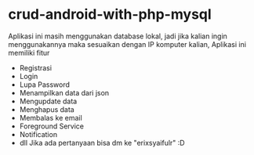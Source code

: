 # crud-android-with-php-mysql
Aplikasi ini masih menggunakan database lokal, jadi jika kalian ingin menggunakannya maka sesuaikan dengan IP komputer kalian,
Aplikasi ini memiliki fitur 
- Registrasi 
- Login 
- Lupa Password 
- Menampilkan data dari json 
- Mengupdate data 
- Menghapus data  
- Membalas ke email 
- Foreground Service 
- Notification 
- dll
Jika ada pertanyaan bisa dm ke "erixsyaifulr" :D

